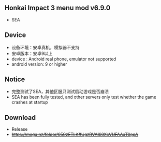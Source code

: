 
## Honkai Impact 3 menu mod v6.9.0
* SEA


## Device
* 设备环境：安卓真机，模拟器不支持
* 安卓版本：安卓9以上
* device : Android real phone, emulator not supported
* android version: 9 or higher
## Notice
* 完整测试了SEA，其他区服只测试启动游戏是否崩溃  
* SEA has been fully tested, and other servers only test whether the game crashes at startup

## Download
* Release
* ~~https://mega.nz/folder/050zETLK#UgzRVAI00XcVUFAAaT0ppA~~
